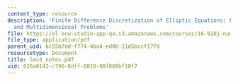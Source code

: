 ```yaml
---
content_type: resource
description: 'Finite Difference Discretization of Elliptic Equations: FD Formulas
  and Multidimensional Problems'
file: https://ol-ocw-studio-app-qa.s3.amazonaws.com/courses/16-920j-numerical-methods-for-partial-differential-equations-sma-5212-spring-2003/626a0142c7968dff081008f808bf18f7_lec4_notes.pdf
file_type: application/pdf
parent_uid: 6c55b7dd-f774-4ba4-ed0b-11d5bccf1779
resourcetype: Document
title: lec4_notes.pdf
uid: 626a0142-c796-8dff-0810-08f808bf18f7
---
```

